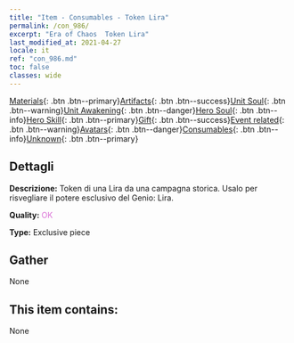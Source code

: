 ```yaml
---
title: "Item - Consumables - Token Lira"
permalink: /con_986/
excerpt: "Era of Chaos  Token Lira"
last_modified_at: 2021-04-27
locale: it
ref: "con_986.md"
toc: false
classes: wide
---
```

 [Materials](/ItemsIT/){: .btn .btn--primary}[Artifacts](/ItemsIT/Artifacts/){: .btn .btn--success}[Unit Soul](/ItemsIT/UnitSoul/){: .btn .btn--warning}[Unit Awakening](/ItemsIT/UnitAwakening/){: .btn .btn--danger}[Hero Soul](/ItemsIT/HeroSoul/){: .btn .btn--info}[Hero Skill](/ItemsIT/HeroSkill/){: .btn .btn--primary}[Gift](/ItemsIT/Gift/){: .btn .btn--success}[Event related](/ItemsIT/Events/){: .btn .btn--warning}[Avatars](/ItemsIT/Avatars/){: .btn .btn--danger}[Consumables](/ItemsIT/Consumables/){: .btn .btn--info}[Unknown](/ItemsIT/Unknown/){: .btn .btn--primary}

## Dettagli
 **Descrizione:** Token di una Lira da una campagna storica. Usalo per risvegliare il potere esclusivo del Genio: Lira.

 **Quality:** <span style="color: #DA70D6">OK</span>

 **Type:** Exclusive piece

## Gather

  None

## This item contains:

  None

